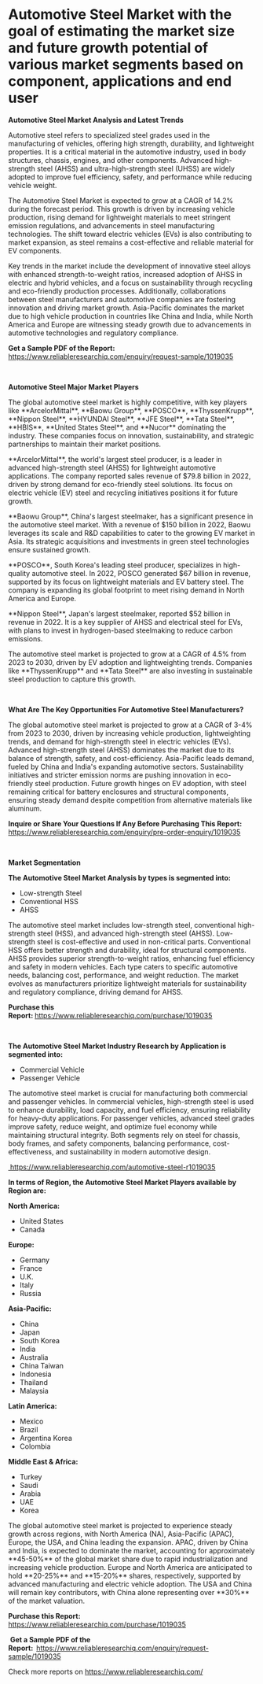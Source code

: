 <p><h1>Automotive Steel Market with the goal of estimating the market size and future growth potential of various market segments based on component, applications and end user</h1></p><p><strong>Automotive Steel Market Analysis and Latest Trends</strong></p>
<p><p>Automotive steel refers to specialized steel grades used in the manufacturing of vehicles, offering high strength, durability, and lightweight properties. It is a critical material in the automotive industry, used in body structures, chassis, engines, and other components. Advanced high-strength steel (AHSS) and ultra-high-strength steel (UHSS) are widely adopted to improve fuel efficiency, safety, and performance while reducing vehicle weight.</p><p>The Automotive Steel Market is expected to grow at a CAGR of 14.2% during the forecast period. This growth is driven by increasing vehicle production, rising demand for lightweight materials to meet stringent emission regulations, and advancements in steel manufacturing technologies. The shift toward electric vehicles (EVs) is also contributing to market expansion, as steel remains a cost-effective and reliable material for EV components.</p><p>Key trends in the market include the development of innovative steel alloys with enhanced strength-to-weight ratios, increased adoption of AHSS in electric and hybrid vehicles, and a focus on sustainability through recycling and eco-friendly production processes. Additionally, collaborations between steel manufacturers and automotive companies are fostering innovation and driving market growth. Asia-Pacific dominates the market due to high vehicle production in countries like China and India, while North America and Europe are witnessing steady growth due to advancements in automotive technologies and regulatory compliance.</p></p>
<p><strong>Get a Sample PDF of the Report:&nbsp;</strong> <a href="https://www.reliableresearchiq.com/enquiry/request-sample/1019035?utm_campaign=1102&utm_medium=2&utm_source=Github&utm_content=ia&utm_term=23012025&utm_id=automotive-steel">https://www.reliableresearchiq.com/enquiry/request-sample/1019035</a></p>
<p>&nbsp;</p>
<p><strong>Automotive Steel Major Market Players</strong></p>
<p><p>The global automotive steel market is highly competitive, with key players like **ArcelorMittal**, **Baowu Group**, **POSCO**, **ThyssenKrupp**, **Nippon Steel**, **HYUNDAI Steel**, **JFE Steel**, **Tata Steel**, **HBIS**, **United States Steel**, and **Nucor** dominating the industry. These companies focus on innovation, sustainability, and strategic partnerships to maintain their market positions.</p><p>**ArcelorMittal**, the world's largest steel producer, is a leader in advanced high-strength steel (AHSS) for lightweight automotive applications. The company reported sales revenue of $79.8 billion in 2022, driven by strong demand for eco-friendly steel solutions. Its focus on electric vehicle (EV) steel and recycling initiatives positions it for future growth.</p><p>**Baowu Group**, China's largest steelmaker, has a significant presence in the automotive steel market. With a revenue of $150 billion in 2022, Baowu leverages its scale and R&D capabilities to cater to the growing EV market in Asia. Its strategic acquisitions and investments in green steel technologies ensure sustained growth.</p><p>**POSCO**, South Korea's leading steel producer, specializes in high-quality automotive steel. In 2022, POSCO generated $67 billion in revenue, supported by its focus on lightweight materials and EV battery steel. The company is expanding its global footprint to meet rising demand in North America and Europe.</p><p>**Nippon Steel**, Japan's largest steelmaker, reported $52 billion in revenue in 2022. It is a key supplier of AHSS and electrical steel for EVs, with plans to invest in hydrogen-based steelmaking to reduce carbon emissions.</p><p>The automotive steel market is projected to grow at a CAGR of 4.5% from 2023 to 2030, driven by EV adoption and lightweighting trends. Companies like **ThyssenKrupp** and **Tata Steel** are also investing in sustainable steel production to capture this growth.</p></p>
<p>&nbsp;</p>
<p><strong>What Are The Key Opportunities For Automotive Steel Manufacturers?</strong></p>
<p><p>The global automotive steel market is projected to grow at a CAGR of 3-4% from 2023 to 2030, driven by increasing vehicle production, lightweighting trends, and demand for high-strength steel in electric vehicles (EVs). Advanced high-strength steel (AHSS) dominates the market due to its balance of strength, safety, and cost-efficiency. Asia-Pacific leads demand, fueled by China and India's expanding automotive sectors. Sustainability initiatives and stricter emission norms are pushing innovation in eco-friendly steel production. Future growth hinges on EV adoption, with steel remaining critical for battery enclosures and structural components, ensuring steady demand despite competition from alternative materials like aluminum.</p></p>
<p><strong>Inquire or Share Your Questions If Any Before Purchasing This Report:</strong> <a href="https://www.reliableresearchiq.com/enquiry/pre-order-enquiry/1019035?utm_campaign=1102&utm_medium=2&utm_source=Github&utm_content=ia&utm_term=23012025&utm_id=automotive-steel">https://www.reliableresearchiq.com/enquiry/pre-order-enquiry/1019035</a></p>
<p>&nbsp;</p>
<p><strong>Market Segmentation</strong></p>
<p><strong>The Automotive Steel Market Analysis by types is segmented into:</strong></p>
<p><ul><li>Low-strength Steel</li><li>Conventional HSS</li><li>AHSS</li></ul></p>
<p><p>The automotive steel market includes low-strength steel, conventional high-strength steel (HSS), and advanced high-strength steel (AHSS). Low-strength steel is cost-effective and used in non-critical parts. Conventional HSS offers better strength and durability, ideal for structural components. AHSS provides superior strength-to-weight ratios, enhancing fuel efficiency and safety in modern vehicles. Each type caters to specific automotive needs, balancing cost, performance, and weight reduction. The market evolves as manufacturers prioritize lightweight materials for sustainability and regulatory compliance, driving demand for AHSS.</p></p>
<p><strong>Purchase this Report:&nbsp;</strong><a href="https://www.reliableresearchiq.com/purchase/1019035?utm_campaign=1102&utm_medium=2&utm_source=Github&utm_content=ia&utm_term=23012025&utm_id=automotive-steel">https://www.reliableresearchiq.com/purchase/1019035</a></p>
<p>&nbsp;</p>
<p><strong>The Automotive Steel Market Industry Research by Application is segmented into:</strong></p>
<p><ul><li>Commercial Vehicle</li><li>Passenger Vehicle</li></ul></p>
<p><p>The automotive steel market is crucial for manufacturing both commercial and passenger vehicles. In commercial vehicles, high-strength steel is used to enhance durability, load capacity, and fuel efficiency, ensuring reliability for heavy-duty applications. For passenger vehicles, advanced steel grades improve safety, reduce weight, and optimize fuel economy while maintaining structural integrity. Both segments rely on steel for chassis, body frames, and safety components, balancing performance, cost-effectiveness, and sustainability in modern automotive design.</p></p>
<p><a href="https://www.reliableresearchiq.com/automotive-steel-r1019035?utm_campaign=1102&utm_medium=2&utm_source=Github&utm_content=ia&utm_term=23012025&utm_id=automotive-steel">&nbsp;https://www.reliableresearchiq.com/automotive-steel-r1019035</a></p>
<p><strong>In terms of Region, the Automotive Steel Market Players available by Region are:</strong></p>
<p>
    <p> <strong> North America: </strong>
        <ul>
            <li>United States</li>
            <li>Canada</li>
        </ul>
        </p> 
    <p> <strong> Europe: </strong>
        <ul>
            <li>Germany</li>
            <li>France</li>
            <li>U.K.</li>
            <li>Italy</li>
            <li>Russia</li>
        </ul>
        </p> 
    <p> <strong> Asia-Pacific: </strong>
        <ul>
            <li>China</li>
            <li>Japan</li>
            <li>South Korea</li>
            <li>India</li>
            <li>Australia</li>
            <li>China Taiwan</li>
            <li>Indonesia</li>
            <li>Thailand</li>
            <li>Malaysia</li>
        </ul>
        </p> 
    <p> <strong> Latin America: </strong>
        <ul>
            <li>Mexico</li>
            <li>Brazil</li>
            <li>Argentina Korea</li>
            <li>Colombia</li>
        </ul>
        </p> 
    <p> <strong> Middle East & Africa: </strong>
        <ul>
            <li>Turkey</li>
            <li>Saudi</li>
            <li>Arabia</li>
            <li>UAE</li>
            <li>Korea</li>
        </ul>
    </p>
    </p>
<p><p>The global automotive steel market is projected to experience steady growth across regions, with North America (NA), Asia-Pacific (APAC), Europe, the USA, and China leading the expansion. APAC, driven by China and India, is expected to dominate the market, accounting for approximately **45-50%** of the global market share due to rapid industrialization and increasing vehicle production. Europe and North America are anticipated to hold **20-25%** and **15-20%** shares, respectively, supported by advanced manufacturing and electric vehicle adoption. The USA and China will remain key contributors, with China alone representing over **30%** of the market valuation.</p></p>
<p><strong>Purchase this Report: </strong><a href="https://www.reliableresearchiq.com/purchase/1019035?utm_campaign=1102&utm_medium=2&utm_source=Github&utm_content=ia&utm_term=23012025&utm_id=automotive-steel">https://www.reliableresearchiq.com/purchase/1019035</a></p>
<p>&nbsp;<strong>Get a Sample PDF of the Report:&nbsp;&nbsp;</strong><a href="https://www.reliableresearchiq.com/enquiry/request-sample/1019035?utm_campaign=1102&utm_medium=2&utm_source=Github&utm_content=ia&utm_term=23012025&utm_id=automotive-steel">https://www.reliableresearchiq.com/enquiry/request-sample/1019035</a></p>
<p><strong></strong></p>
<p>Check more reports on <a href="https://www.reliableresearchiq.com/?utm_campaign=1102&utm_medium=2&utm_source=Github&utm_content=ia&utm_term=23012025&utm_id=automotive-steel">https://www.reliableresearchiq.com/</a></p>